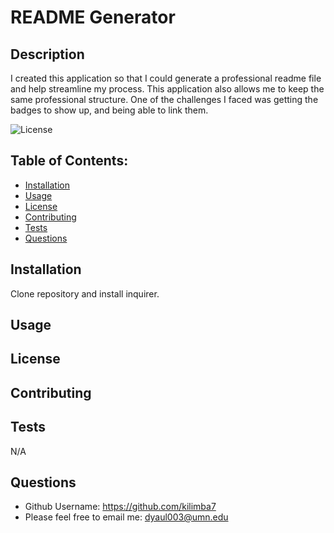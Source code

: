 # README Generator

  ## Description
  I created this application so that I could generate a professional readme file and help streamline my process. This application also allows me to keep the same professional structure. One of the challenges I faced was getting the badges to show up, and being able to link them.

  ![License](https://img.shields.io/badge/License-NONE-inactive)

  ## Table of Contents:
  - [Installation](#installation)
  - [Usage](#usage)
  - [License](#license)
  - [Contributing](#contributing)
  - [Tests](#tests)
  - [Questions](#questions)



  ## Installation
  Clone repository and install inquirer.

  ## Usage
  

  ## License
  

  ## Contributing
  

  ## Tests
  N/A

  ## Questions
  - Github Username: https://github.com/kilimba7
  - Please feel free to email me: dyaul003@umn.edu
